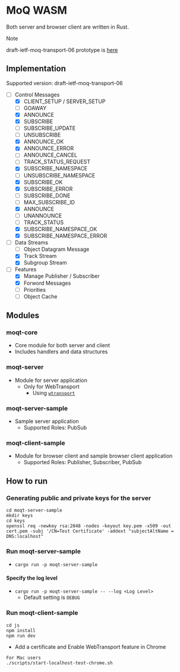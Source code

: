 # MoQ WASM

Both server and browser client are written in Rust.

> [!NOTE]
> draft-ietf-moq-transport-06 prototype is [here](https://github.com/nttcom/moq-wasm/tree/draft-06)

## Implementation

Supported version: draft-ietf-moq-transport-06

- [ ] Control Messages
  - [x] CLIENT_SETUP / SERVER_SETUP
  - [ ] GOAWAY
  - [x] ANNOUNCE
  - [x] SUBSCRIBE
  - [ ] SUBSCRIBE_UPDATE
  - [ ] UNSUBSCRIBE
  - [x] ANNOUNCE_OK
  - [x] ANNOUNCE_ERROR
  - [ ] ANNOUNCE_CANCEL
  - [ ] TRACK_STATUS_REQUEST
  - [x] SUBSCRIBE_NAMESPACE
  - [ ] UNSUBSCRIBE_NAMESPACE
  - [x] SUBSCRIBE_OK
  - [x] SUBSCRIBE_ERROR
  - [ ] SUBSCRIBE_DONE
  - [ ] MAX_SUBSCRIBE_ID
  - [x] ANNOUNCE
  - [ ] UNANNOUNCE
  - [ ] TRACK_STATUS
  - [x] SUBSCRIBE_NAMESPACE_OK
  - [x] SUBSCRIBE_NAMESPACE_ERROR
- [ ] Data Streams
  - [ ] Object Datagram Message
  - [x] Track Stream
  - [x] Subgroup Stream
- [ ] Features
  - [x] Manage Publisher / Subscriber
  - [x] Forword Messages
  - [ ] Priorities
  - [ ] Object Cache

## Modules

### moqt-core

- Core module for both server and client
- Includes handlers and data structures

### moqt-server

- Module for server application
  - Only for WebTransport
    - Using [`wtransport`](https://github.com/BiagioFesta/wtransport)

### moqt-server-sample

- Sample server application
  - Supported Roles: PubSub

### moqt-client-sample

- Module for browser client and sample browser client application
  - Supported Roles: Publisher, Subscriber, PubSub

## How to run

### Generating public and private keys for the server

```shell
cd moqt-server-sample
mkdir keys
cd keys
openssl req -newkey rsa:2048 -nodes -keyout key.pem -x509 -out cert.pem -subj '/CN=Test Certificate' -addext "subjectAltName = DNS:localhost"

```

### Run moqt-server-sample

- `cargo run -p moqt-server-sample`

#### Specify the log level

- `cargo run -p moqt-server-sample -- --log <Log Level>`
  - Default setting is `DEBUG`

### Run moqt-client-sample

```shell
cd js
npm install
npm run dev
```

- Add a certificate and Enable WebTransport feature in Chrome

```shell
For Mac users
./scripts/start-localhost-test-chrome.sh
```
